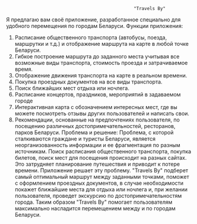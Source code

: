                                                     "Travels By"                                          
Я предлагаю вам своё приложение, разработанное специально для удобного перемещения по городам Беларуси.
   Функции приложения:
1.	Расписание общественного транспорта (автобусы, поезда, маршрутки и т.д.) и отображение маршрута на карте в любой точке Беларуси.
2.	Гибкое построение маршрута до заданного места учитывая все возможные виды транспорта, стоимость проезда и затрачиваемое время.
3.	Отображение движения транспорта на карте в реальном времени.
4.	Покупка проездных документов на все виды транспорта.
5.	Поиск ближайших мест отдыха или ночлега.
6.	Расписание концертов, праздников, мероприятий в задаваемом городе
   7.   Интерактивная карта c обозначением интересных мест, где вы можете посмотреть отзывы других пользователей и написать свои.
   8.   Рекомендации, основанные на предпочтениях пользователя, по посещению различных достопримечательностей, ресторанов, парков Беларуси.
     Проблема и решение:
Проблема, с которой сталкиваются граждане и туристы Беларуси, является неорганизованность информации и ее фрагментация по разным источникам. Поиск расписания общественного транспорта, покупка билетов, поиск мест для посещения происходит на разных сайтах. Это затрудняет планирование путешествия и приводит к потере времени.
     Приложение решает эту проблему. "Travels By" подберет самый оптимальный маршрут между заданными точками, поможет с оформлением проездных документов, в случае необходимости покажет ближайшие места для отдыха или ночлега и, при желании пользователя, проведет экскурсию по достопримечательностям города. Таким образом "Travels By" помогает пользователям максимально насладится перемещением между и по городам Беларуси.
